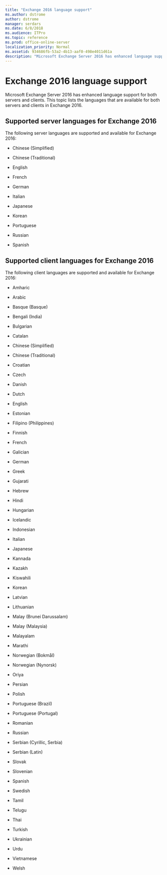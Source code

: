 ```yaml
---
title: "Exchange 2016 language support"
ms.author: dstrome
author: dstrome
manager: serdars
ms.date: 6/8/2018
ms.audience: ITPro
ms.topic: reference
ms.prod: office-online-server
localization_priority: Normal
ms.assetid: 934686fb-53a2-4b13-aaf0-498e4011d61a
description: "Microsoft Exchange Server 2016 has enhanced language support for both servers and clients. This topic lists the languages that are available for both servers and clients in Exchange 2016."
---
```


# Exchange 2016 language support

Microsoft Exchange Server 2016 has enhanced language support for both servers and clients. This topic lists the languages that are available for both servers and clients in Exchange 2016.
  
## Supported server languages for Exchange 2016

The following server languages are supported and available for Exchange 2016:
  
- Chinese (Simplified)
    
- Chinese (Traditional)
    
- English
    
- French
    
- German
    
- Italian
    
- Japanese
    
- Korean
    
- Portuguese
    
- Russian
    
- Spanish
    
## Supported client languages for Exchange 2016

The following client languages are supported and available for Exchange 2016:
  
- Amharic
    
- Arabic
    
- Basque (Basque)
    
- Bengali (India)
    
- Bulgarian
    
- Catalan
    
- Chinese (Simplified)
    
- Chinese (Traditional)
    
- Croatian
    
- Czech
    
- Danish
    
- Dutch
    
- English
    
- Estonian
    
- Filipino (Philippines)
    
- Finnish
    
- French
    
- Galician
    
- German
    
- Greek
    
- Gujarati
    
- Hebrew
    
- Hindi
    
- Hungarian
    
- Icelandic
    
- Indonesian
    
- Italian
    
- Japanese
    
- Kannada
    
- Kazakh
    
- Kiswahili
    
- Korean
    
- Latvian
    
- Lithuanian
    
- Malay (Brunei Darussalam)
    
- Malay (Malaysia)
    
- Malayalam
    
- Marathi
    
- Norwegian (Bokmål)
    
- Norwegian (Nynorsk)
    
- Oriya
    
- Persian
    
- Polish
    
- Portuguese (Brazil)
    
- Portuguese (Portugal)
    
- Romanian
    
- Russian
    
- Serbian (Cyrillic, Serbia)
    
- Serbian (Latin)
    
- Slovak
    
- Slovenian
    
- Spanish
    
- Swedish
    
- Tamil
    
- Telugu
    
- Thai
    
- Turkish
    
- Ukrainian
    
- Urdu
    
- Vietnamese
    
- Welsh
    

